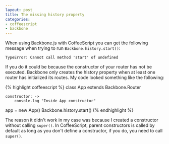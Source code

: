 ```yaml
---
layout: post
title: The missing history property
categories:
- coffeescript
- backbone
---
```


When using Backbone.js with CoffeeScript you can get the following message when trying to run `Backbone.history.start()`:

	TypeError: Cannot call method 'start' of undefined

If you do it could be because the constructor of your router has not be executed. Backbone only creates the history property when at least one router has initialized its routes. My code looked something like the following:

{% highlight coffeescript %}
class App extends Backbone.Router

	constructor: ->
		console.log "Inside App constructor"

app = new App()
Backbone.history.start()
{% endhighlight %}

The reason it didn't work in my case was because I created a constructor
without calling `super()`. In CoffeeScript, parent constructors is called by
default as long as you don't define a constructor, if you do, you need to call
`super()`.
